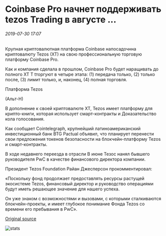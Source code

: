 # Coinbase Pro начнет поддерживать tezos Trading в августе ...

###### 2019-07-30 17:07

Крупная криптовалютная платформа Coinbase напосадочнна криптовалюту Tezos (XT) на свою профессиональную торговую платформу Coinbase Pro.

Как и компания сделала в прошлом, Coinbase Pro будет наращивать до полного XT T tторгуют в четыре этапа: (1) передача только, (2) только после, (3) лимит только, и, наконец, (4) полная торговля.

Платформа Tezos

(Альт-Н)

В дополнение к своей криптовалюте XT, Tezos имеет платформу для крипто-книги, которая использует смарт-контракты и Доказательство кола голосования.

Как сообщает Cointelegraph, крупнейший латиноамериканский инвестиционный банк BTG Pactual объявил, что планирует перенести свои предложения токенов безопасности на блокчейн-платформу Tezos и смарт-контракты.

В ходе недавнего переезда в отрасли В июне Тезос нанял бывшего руководителя PwC в качестве финансового директора компании.

Президент Tezos Foundation Райан Джесперсон прокомментировал:

«Поскольку фонд продолжает предоставлять ресурсы растущей экосистеме Tezos, финансовый директор и руководство операциями будут иметь решающее значение для нашего успеха.

Он уже знаком с возможностями и вызовами, с которыми сталкиваются блокчейн-проекты, и имеет глубокое понимание Фонда Tezos со времени его пребывания в PwC».

[Original source](https://cointelegraph.com/news/coinbase-pro-to-begin-supporting-tezos-trading-in-august)

![stats](https://c.statcounter.com/11760860/0/a89fa40b/1/ "stats")